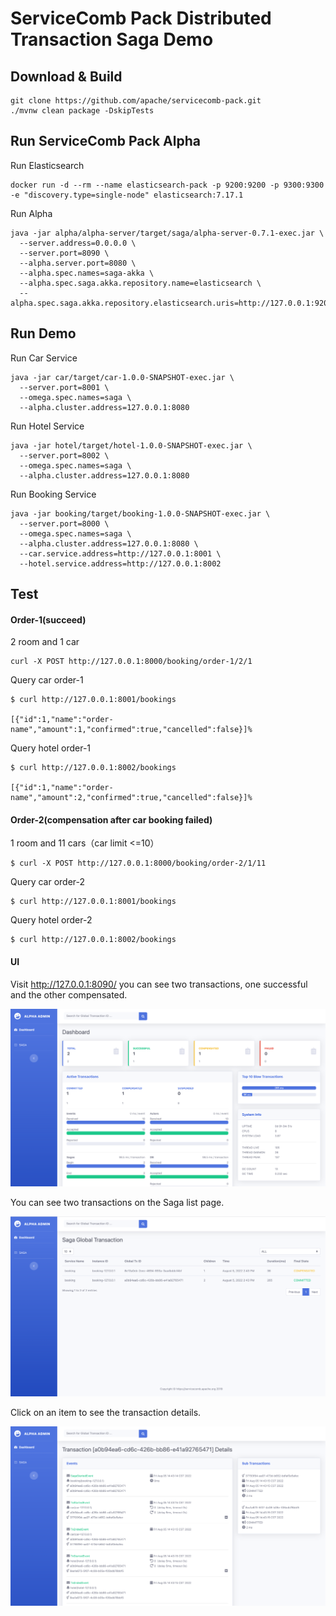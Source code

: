 # ServiceComb Pack Distributed Transaction Saga Demo

## Download & Build

```shell
git clone https://github.com/apache/servicecomb-pack.git
./mvnw clean package -DskipTests 
```

## Run ServiceComb Pack Alpha

Run Elasticsearch

```shell
docker run -d --rm --name elasticsearch-pack -p 9200:9200 -p 9300:9300 -e "discovery.type=single-node" elasticsearch:7.17.1
```

Run Alpha

```shell
java -jar alpha/alpha-server/target/saga/alpha-server-0.7.1-exec.jar \
  --server.address=0.0.0.0 \
  --server.port=8090 \
  --alpha.server.port=8080 \
  --alpha.spec.names=saga-akka \
  --alpha.spec.saga.akka.repository.name=elasticsearch \
  --alpha.spec.saga.akka.repository.elasticsearch.uris=http://127.0.0.1:9200
```

## Run Demo

Run Car Service

```shell
java -jar car/target/car-1.0.0-SNAPSHOT-exec.jar \
  --server.port=8001 \
  --omega.spec.names=saga \
  --alpha.cluster.address=127.0.0.1:8080
```

Run Hotel Service

```shell
java -jar hotel/target/hotel-1.0.0-SNAPSHOT-exec.jar \
  --server.port=8002 \
  --omega.spec.names=saga \
  --alpha.cluster.address=127.0.0.1:8080
```

Run Booking Service

```shell
java -jar booking/target/booking-1.0.0-SNAPSHOT-exec.jar \
  --server.port=8000 \
  --omega.spec.names=saga \
  --alpha.cluster.address=127.0.0.1:8080 \
  --car.service.address=http://127.0.0.1:8001 \
  --hotel.service.address=http://127.0.0.1:8002
```
 
## Test

#### Order-1(succeed)

2 room and 1 car

```shell
curl -X POST http://127.0.0.1:8000/booking/order-1/2/1
```

Query car order-1

```shell
$ curl http://127.0.0.1:8001/bookings

[{"id":1,"name":"order-name","amount":1,"confirmed":true,"cancelled":false}]%
```


Query hotel order-1

```shell
$ curl http://127.0.0.1:8002/bookings

[{"id":1,"name":"order-name","amount":2,"confirmed":true,"cancelled":false}]%
```


#### Order-2(compensation after car booking failed)

1 room and 11 cars（car limit <=10）

```shell
$ curl -X POST http://127.0.0.1:8000/booking/order-2/1/11
```

Query car order-2

```shell
$ curl http://127.0.0.1:8001/bookings
```

Query hotel order-2

```shell
$ curl http://127.0.0.1:8002/bookings
```

#### UI

Visit http://127.0.0.1:8090/ you can see two transactions, one successful and the other compensated.

![img.png](images/alpha-ui-dashboard.png)

You can see two transactions on the Saga list page.

![img.png](images/alpha-ui-saga-list.png)

Click on an item to see the transaction details.

![img.png](images/alpha-ui-saga-item.png)